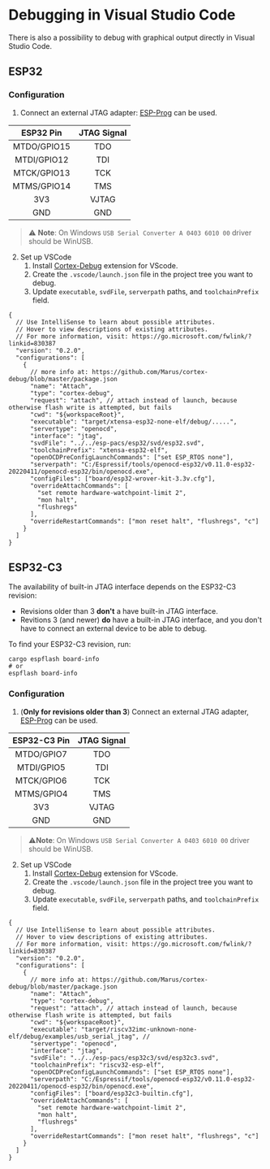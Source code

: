 # Debugging in Visual Studio Code

There is also a possibility to debug with graphical output directly in Visual Studio Code.

## ESP32

### Configuration

1. Connect an external JTAG adapter: [ESP-Prog][esp-prog] can be used.

|  ESP32 Pin  | JTAG Signal |
| :---------: | :---------: |
| MTDO/GPIO15 |     TDO     |
| MTDI/GPIO12 |     TDI     |
| MTCK/GPIO13 |     TCK     |
| MTMS/GPIO14 |     TMS     |
|     3V3     |    VJTAG    |
|     GND     |     GND     |

> ⚠️ **Note**: On Windows `USB Serial Converter A 0403 6010 00` driver should be WinUSB.

2. Set up VSCode
   1. Install [Cortex-Debug][cortex-debug] extension for VScode.
   2. Create the `.vscode/launch.json` file in the project tree you want to debug.
   3. Update `executable`, `svdFile`, `serverpath` paths, and `toolchainPrefix` field.

```jsonc
{
  // Use IntelliSense to learn about possible attributes.
  // Hover to view descriptions of existing attributes.
  // For more information, visit: https://go.microsoft.com/fwlink/?linkid=830387
  "version": "0.2.0",
  "configurations": [
    {
      // more info at: https://github.com/Marus/cortex-debug/blob/master/package.json
      "name": "Attach",
      "type": "cortex-debug",
      "request": "attach", // attach instead of launch, because otherwise flash write is attempted, but fails
      "cwd": "${workspaceRoot}",
      "executable": "target/xtensa-esp32-none-elf/debug/.....",
      "servertype": "openocd",
      "interface": "jtag",
      "svdFile": "../../esp-pacs/esp32/svd/esp32.svd",
      "toolchainPrefix": "xtensa-esp32-elf",
      "openOCDPreConfigLaunchCommands": ["set ESP_RTOS none"],
      "serverpath": "C:/Espressif/tools/openocd-esp32/v0.11.0-esp32-20220411/openocd-esp32/bin/openocd.exe",
      "configFiles": ["board/esp32-wrover-kit-3.3v.cfg"],
      "overrideAttachCommands": [
        "set remote hardware-watchpoint-limit 2",
        "mon halt",
        "flushregs"
      ],
      "overrideRestartCommands": ["mon reset halt", "flushregs", "c"]
    }
  ]
}
```

[esp-prog]: https://docs.espressif.com/projects/espressif-esp-iot-solution/en/latest/hw-reference/ESP-Prog_guide.html
[cortex-debug]: https://marketplace.visualstudio.com/items?itemName=marus25.cortex-debug

## ESP32-C3

The availability of built-in JTAG interface depends on the ESP32-C3 revision:

- Revisions older than 3 **don't** a have built-in JTAG interface.
- Revitions 3 (and newer) **do** have a built-in JTAG interface, and you don't have to connect an external device to be able to debug.

To find your ESP32-C3 revision, run:

```
cargo espflash board-info
# or
espflash board-info
```

### Configuration

1. (**Only for revisions older than 3**) Connect an external JTAG adapter, [ESP-Prog][esp-prog] can be used.

| ESP32-C3 Pin | JTAG Signal |
| :----------: | :---------: |
|  MTDO/GPIO7  |     TDO     |
|  MTDI/GPIO5  |     TDI     |
|  MTCK/GPIO6  |     TCK     |
|  MTMS/GPIO4  |     TMS     |
|     3V3      |    VJTAG    |
|     GND      |     GND     |

> ⚠️**Note**: On Windows `USB Serial Converter A 0403 6010 00` driver should be WinUSB.

2. Set up VSCode
   1. Install [Cortex-Debug][cortex-debug] extension for VScode.
   2. Create the `.vscode/launch.json` file in the project tree you want to debug.
   3. Update `executable`, `svdFile`, `serverpath` paths, and `toolchainPrefix` field.
```jsonc
{
  // Use IntelliSense to learn about possible attributes.
  // Hover to view descriptions of existing attributes.
  // For more information, visit: https://go.microsoft.com/fwlink/?linkid=830387
  "version": "0.2.0",
  "configurations": [
    {
      // more info at: https://github.com/Marus/cortex-debug/blob/master/package.json
      "name": "Attach",
      "type": "cortex-debug",
      "request": "attach", // attach instead of launch, because otherwise flash write is attempted, but fails
      "cwd": "${workspaceRoot}",
      "executable": "target/riscv32imc-unknown-none-elf/debug/examples/usb_serial_jtag", //
      "servertype": "openocd",
      "interface": "jtag",
      "svdFile": "../../esp-pacs/esp32c3/svd/esp32c3.svd",
      "toolchainPrefix": "riscv32-esp-elf",
      "openOCDPreConfigLaunchCommands": ["set ESP_RTOS none"],
      "serverpath": "C:/Espressif/tools/openocd-esp32/v0.11.0-esp32-20220411/openocd-esp32/bin/openocd.exe",
      "configFiles": ["board/esp32c3-builtin.cfg"],
      "overrideAttachCommands": [
        "set remote hardware-watchpoint-limit 2",
        "mon halt",
        "flushregs"
      ],
      "overrideRestartCommands": ["mon reset halt", "flushregs", "c"]
    }
  ]
}
```
